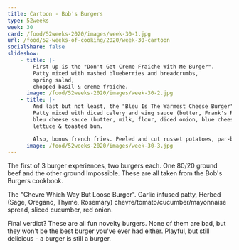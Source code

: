```yaml
---
title: Cartoon - Bob's Burgers
type: 52weeks
week: 30
card: /food/52weeks-2020/images/week-30-1.jpg
url: /food/52-weeks-of-cooking/2020/week-30-cartoon
socialShare: false
slideshow:
    - title: |-
        First up is the "Don't Get Creme Fraiche With Me Burger".
        Patty mixed with mashed blueberries and breadcrumbs,
        spring salad,
        chopped basil & creme fraiche.
      image: /food/52weeks-2020/images/week-30-2.jpg
    - title: |- 
        And last but not least, the "Bleu Is The Warmest Cheese Burger".
        Patty mixed with diced celery and wing sauce (butter, Frank's Red Hot, cayenne, white vinegar),
        bleu cheese sauce (butter, milk, flour, diced onion, blue cheese),
        lettuce & toasted bun.

        Also, bonus french fries. Peeled and cut russet potatoes, par-boiled 5 minutes in salted water, set out to cool and dry and then fried at 350F until brown and crispy.  Serve with extra wing sauce mayo & bleu cheese sauces for dipping.
      image: /food/52weeks-2020/images/week-30-3.jpg
---
```

The first of 3 burger experiences, two burgers each.  One 80/20 ground beef and the other ground Impossible.  These are all taken from the Bob's Burgers cookbook.

The "Chevre Which Way But Loose Burger".
Garlic infused patty,
Herbed (Sage, Oregano, Thyme, Rosemary) chevre/tomato/cucumber/mayonnaise spread,
sliced cucumber,
red onion.

Final verdict?  These are all fun novelty burgers.  None of them are bad, but they won't be the best burger you've ever had either.  Playful, but still delicious - a burger is still a burger.

